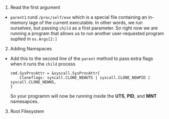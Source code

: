 1. Read the first argument
 * `parent1` rund `/proc/self/exe` which is a special file containing an
   in-memory iage of the current executable. In other words, we run ourselves,
   but passing `child` as a first parameter. So right now we are running a 
   program that allows us to run another user-requested program suplied in `os.Args[2:]` 

2. Adding Namspaces
 * Add this to the second line of the `parent` method to pass extra flags when
   it runs the `child` process
   ``` 
   cmd.SysProcAttr = &syscall.SysProcAttr{
       Cloneflags: syscall.CLONE_NEWUTS | syscall.CLONE_NEWPID | syscall.CLONE_NEWNS,
   }
   ```
   So your programm will now be running inside the **UTS**, **PID**, and
   **MNT** namesapces.

3. Root Filesystem

